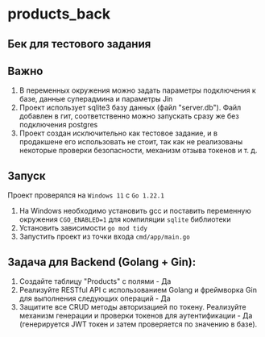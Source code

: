 # products_back

## Бек для тестового задания

## Важно
1. В переменных окружения можно задать параметры подключения к базе, данные суперадмина и параметры Jin
2. Проект использует sqlite3 базу данных (файл "server.db"). Файл добавлен в гит, соответственно можно запускать сразу же без подключения postgres
3. Проект создан исключительно как тестовое задание, и в продакшене его использовать не стоит, так как не реализованы некоторые проверки безопасности, механизм отзыва токенов и т. д.

## Запуск
Проект проверялся на `Windows 11` с `Go 1.22.1`

1. На Windows необходимо установить gcc и поставить переменную окружения `CGO_ENABLED=1` для компиляции `sqlite` библиотеки
2. Установить зависимости `go mod tidy`
3. Запустить проект из точки входа `cmd/app/main.go`

## Задача для Backend (Golang + Gin):

1. Создайте таблицу "Products" с полями - Да
2. Реализуйте RESTful API с использованием Golang и фреймворка Gin для выполнения следующих операций - Да
3. Защитите все CRUD методы авторизацией по токену. Реализуйте механизм генерации и проверки токенов для аутентификации - Да (генерируется JWT токен и затем проверяется по значению в базе).
